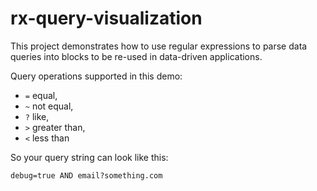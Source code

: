 # rx-query-visualization
This project demonstrates how to use regular expressions to parse data queries into blocks to be re-used in data-driven applications.

Query operations supported in this demo:

- `=` equal, 
- `~` not equal, 
- `?` like, 
- `>` greater than, 
- `<` less than

So your query string can look like this:
```
debug=true AND email?something.com
```
